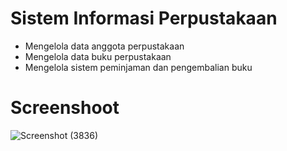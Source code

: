 # Sistem Informasi Perpustakaan
- Mengelola data anggota perpustakaan
- Mengelola data buku perpustakaan
- Mengelola sistem peminjaman dan pengembalian buku
# Screenshoot
![Screenshot (3836)](https://user-images.githubusercontent.com/55520351/142752726-8b7f2b36-7300-4b01-beb6-b3c6ec643fc1.png)
